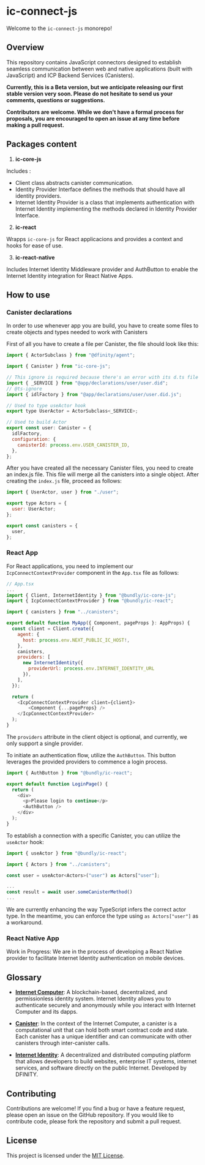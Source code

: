 # ic-connect-js

Welcome to the `ic-connect-js` monorepo!

## Overview

This repository contains JavaScript connectors designed to establish seamless communication between web and native applications (built with JavaScript) and ICP Backend Services (Canisters).

**Currently, this is a Beta version, but we anticipate releasing our first stable version very soon. Please do not hesitate to send us your comments, questions or suggestions.**

**Contributors are welcome. While we don't have a formal process for proposals, you are encouraged to open an issue at any time before making a pull request.**

## Packages content

1. **ic-core-js**

Includes :

- Client class abstracts canister communication.
- Identity Provider Interface defines the methods that should have all identity providers.
- Internet Identity Provider is a class that implements authentication with Internet Identity implementing the methods declared in Identity Provider Interface.

2. **ic-react**

Wrapps `ic-core-js` for React applicacions and provides a context and hooks for ease of use.

3. **ic-react-native**

Includes Internet Identity Middleware provider and AuthButton to enable the Internet Identity integration for React Native Apps.

## How to use

### Canister declarations

In order to use whenever app you are build, you have to create some files to create objects and types needed to work with Canisters

First of all you have to create a file per Canister, the file should look like this:

```javascript
import { ActorSubclass } from "@dfinity/agent";

import { Canister } from "ic-core-js";

// This ignore is required because there's an error with its d.ts file
import { _SERVICE } from "@app/declarations/user/user.did";
// @ts-ignore
import { idlFactory } from "@app/declarations/user/user.did.js";

// Used to type useActor hook
export type UserActor = ActorSubclass<_SERVICE>;

// Used to build Actor
export const user: Canister = {
  idlFactory,
  configuration: {
    canisterId: process.env.USER_CANISTER_ID,
  },
};
```

After you have created all the necessary Canister files, you need to create an index.js file. This file will merge all the canisters into a single object. After creating the `index.js` file, proceed as follows:

```javascript
import { UserActor, user } from "./user";

export type Actors = {
  user: UserActor;
};

export const canisters = {
  user,
};
```

### React App

For React applications, you need to implement our `IcpConnectContextProvider` component in the `App.tsx` file as follows:

```javascript
// App.tsx
...
import { Client, InternetIdentity } from "@bundly/ic-core-js";
import { IcpConnectContextProvider } from "@bundly/ic-react";

import { canisters } from "../canisters";

export default function MyApp({ Component, pageProps }: AppProps) {
  const client = Client.create({
    agent: {
      host: process.env.NEXT_PUBLIC_IC_HOST!,
    },
    canisters,
    providers: [
      new InternetIdentity({
        providerUrl: process.env.INTERNET_IDENTITY_URL
      }),
    ],
  });

  return (
    <IcpConnectContextProvider client={client}>
        <Component {...pageProps} />
    </IcpConnectContextProvider>
  );
}
```

The `providers` attribute in the client object is optional, and currently, we only support a single provider.

To initiate an authentication flow, utilize the `AuthButton`. This button leverages the provided providers to commence a login process.

```javascript
import { AuthButton } from "@bundly/ic-react";

export default function LoginPage() {
  return (
    <div>
      <p>Please login to continue</p>
      <AuthButton />
    </div>
  );
}
```

To establish a connection with a specific Canister, you can utilize the `useActor` hook:

```javascript
import { useActor } from "@bundly/ic-react";

import { Actors } from "../canisters";

const user = useActor<Actors>("user") as Actors["user"];

...
const result = await user.someCanisterMethod()
...
```

We are currently enhancing the way TypeScript infers the correct actor type. In the meantime, you can enforce the type using `as Actors["user"]` as a workaround.

### React Native App

Work in Progress: We are in the process of developing a React Native provider to facilitate Internet Identity authentication on mobile devices.

## Glossary

- **[Internet Computer](https://internetcomputer.org/docs/current/tutorials/hackathon-prep-course/what-is-icp)**: A blockchain-based, decentralized, and permissionless identity system. Internet Identity allows you to authenticate securely and anonymously while you interact with Internet Computer and its dapps.

- **[Canister](https://internetcomputer.org/docs/current/tutorials/hackathon-prep-course/what-is-icp#canister-smart-contracts)**: In the context of the Internet Computer, a canister is a computational unit that can hold both smart contract code and state. Each canister has a unique identifier and can communicate with other canisters through inter-canister calls.

- **[Internet Identity](https://internetcomputer.org/docs/current/developer-docs/integrations/internet-identity/overview)**: A decentralized and distributed computing platform that allows developers to build websites, enterprise IT systems, internet services, and software directly on the public Internet. Developed by DFINITY.

## Contributing

Contributions are welcome! If you find a bug or have a feature request, please open an issue on the GitHub repository. If you would like to contribute code, please fork the repository and submit a pull request.

## License

This project is licensed under the [MIT License](LICENSE).
